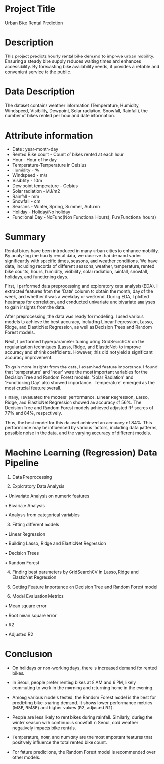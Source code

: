 
# Project Title

Urban Bike Rental Prediction

# Description

This project predicts hourly rental bike demand to improve urban mobility. Ensuring a steady bike supply reduces waiting times and enhances accessibility. By forecasting bike availability needs, it provides a reliable and convenient service to the public.

# Data Description

The dataset contains weather information (Temperature, Humidity, Windspeed, Visibility, Dewpoint, Solar radiation, Snowfall, Rainfall),
 the number of bikes rented per hour and date information.

# Attribute information

*  Date : year-month-day
*  Rented Bike count - Count of bikes rented at each hour
* Hour - Hour of he day
*  Temperature-Temperature in Celsius
*  Humidity - %
*  Windspeed - m/s
*  Visibility - 10m
*  Dew point temperature - Celsius
*  Solar radiation - MJ/m2
*  Rainfall - mm
*  Snowfall - cm
*  Seasons - Winter, Spring, Summer, Autumn
* Holiday - Holiday/No holiday
* Functional Day - NoFunc(Non Functional Hours), Fun(Functional hours)


# Summary

Rental bikes have been introduced in many urban cities to enhance mobility. By analyzing the hourly rental data, we observe that demand varies significantly with specific times, seasons, and weather conditions. We have data, including records of different seasons, weather, temperature, rented bike counts, hours, humidity, visibility, solar radiation, rainfall, snowfall, holidays, and functioning days.

First, I performed data preprocessing and exploratory data analysis (EDA). I extracted features from the 'Date' column to obtain the month, day of the week, and whether it was a weekday or weekend. During EDA, I plotted heatmaps for correlation, and conducted univariate and bivariate analyses to gain insights from the data.

After preprocessing, the data was ready for modeling. I used various models to achieve the best accuracy, including Linear Regression, Lasso, Ridge, and ElasticNet Regression, as well as Decision Trees and Random Forest models.

Next, I performed hyperparameter tuning using GridSearchCV on the regularization techniques (Lasso, Ridge, and ElasticNet) to improve accuracy and shrink coefficients. However, this did not yield a significant accuracy improvement.

To gain more insights from the data, I examined feature importance. I found that 'temperature' and 'hour' were the most important variables for the Decision Tree and Random Forest models. 'Solar Radiation' and 'Functioning Day' also showed importance. 'Temperature' emerged as the most crucial feature overall.

Finally, I evaluated the models' performance. Linear Regression, Lasso, Ridge, and ElasticNet Regression showed an accuracy of 56%. The Decision Tree and Random Forest models achieved adjusted R² scores of 77% and 84%, respectively.

Thus, the best model for this dataset achieved an accuracy of 84%. This performance may be influenced by various factors, including data patterns, possible noise in the data, and the varying accuracy of different models.

# Machine Learning (Regression) Data Pipeline

1.	Data Preprocessing

2.	Exploratory Data Analysis

•	Univariate Analysis on numeric features

•	Bivariate Analysis

•	Analysis from categorical variables
                                
3. Fitting different models
                
•	Linear Regression

•	Building Lasso, Ridge and ElasticNet Regression

•	Decision Trees

•	Random Forest

4. Finding best parameters by GridSearchCV in Lasso, Ridge and ElasticNet
   Regression

5. Getting Feature Importance on Decision Tree and Random Forest model

6.    Model Evaluation Metrics

•	Mean square error

•	Root mean square error

•	R2

•	Adjusted R2


# Conclusion

* On holidays or non-working days, there is increased demand for rented bikes.

* In Seoul, people prefer renting bikes at 8 AM and 6 PM, likely commuting to work in the morning and returning home in the evening.

* Among various models tested, the Random Forest model is the best for predicting bike-sharing demand. It shows lower performance metrics (MSE, RMSE) and higher values (R2, adjusted R2).

* People are less likely to rent bikes during rainfall. Similarly, during the winter season with continuous snowfall in Seoul, cold weather negatively impacts bike rentals.

* Temperature, hour, and humidity are the most important features that positively influence the total rented bike count.

* For future predictions, the Random Forest model is recommended over other models.


